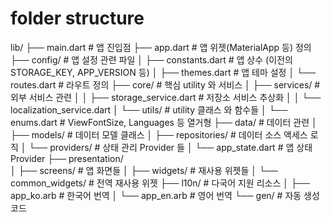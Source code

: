 # folder structure

lib/
├── main.dart # 앱 진입점
├── app.dart # 앱 위젯(MaterialApp 등) 정의
├── config/ # 앱 설정 관련 파일
│ ├── constants.dart # 앱 상수 (이전의 STORAGE_KEY, APP_VERSION 등)
│ ├── themes.dart # 앱 테마 설정
│ └── routes.dart # 라우트 정의
├── core/ # 핵심 utility 와 서비스
│ ├── services/ # 외부 서비스 관련
│ │ ├── storage_service.dart # 저장소 서비스 추상화
│ │ └── localization_service.dart
│ └── utils/ # utility 클래스 와 함수들
│ └── enums.dart # ViewFontSize, Languages 등 열거형
├── data/ # 데이터 관련
│ ├── models/ # 데이터 모델 클래스
│ ├── repositories/ # 데이터 소스 액세스 로직
│ └── providers/ # 상태 관리 Provider 들
│ └── app_state.dart # 앱 상태 Provider
├── presentation/             
│ ├── screens/ # 앱 화면들
│ ├── widgets/ # 재사용 위젯들
│ └── common_widgets/ # 전역 재사용 위젯
├── l10n/ # 다국어 지원 리소스
│ ├── app_ko.arb # 한국어 번역
│ └── app_en.arb # 영어 번역
└── gen/ # 자동 생성 코드